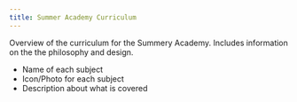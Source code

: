 ```yaml
---
title: Summer Academy Curriculum 
---
```


Overview of the curriculum for the Summery Academy. Includes information on the the philosophy and design. 

* Name of each subject
* Icon/Photo for each subject
* Description about what is covered
